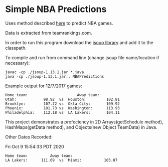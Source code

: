 # Simple NBA Predictions

Uses method described [here](http://www.basketbet.net/how-to-start-betting-online/basketball-betting-types/totals-bets/using-home-away-averages-to-predict-nba-games/) to predict NBA games.

Data is extracted from teamrankings.com.

In order to run this program download the [jsoup library](https://jsoup.org/) and add it to the classpath.

To compile and run from command line (change jsoup file name/location if necessary):
```
javac -cp ./jsoup-1.13.1.jar *.java
java -cp ./jsoup-1.13.1.jar:. NBAPredictions
```

Example output for 12/7/2017 games:
```
Home team:                      Away team:
Utah:            98.92  vs	Houston:         102.81
Brooklyn:        107.72 vs	Okla City:       109.92
Phoenix:         101.73	vs	Washington:      113.93
Philadelphia:    112.18	vs	LA Lakers:       104.11

```

This project demonstrates a profeciency in 2D Arrays(getSchedule method), HashMaps(getData method), and Objects(new Object TeamData) in Java.

Other Dates Recorded:

Fri Oct 9 15:54:33 PDT 2020
```
Home team:			Away team:
LA Lakers:      111.69	vs	Miami:          103.87
```
